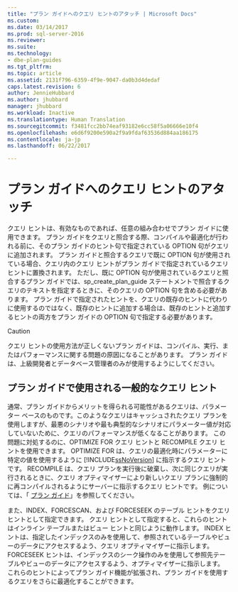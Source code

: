 ```yaml
---
title: "プラン ガイドへのクエリ ヒントのアタッチ | Microsoft Docs"
ms.custom: 
ms.date: 03/14/2017
ms.prod: sql-server-2016
ms.reviewer: 
ms.suite: 
ms.technology:
- dbe-plan-guides
ms.tgt_pltfrm: 
ms.topic: article
ms.assetid: 2131f796-6359-4f9e-9047-da0b3d4dedaf
caps.latest.revision: 6
author: JennieHubbard
ms.author: jhubbard
manager: jhubbard
ms.workload: Inactive
ms.translationtype: Human Translation
ms.sourcegitcommit: f3481fcc2bb74eaf93182e6cc58f5a06666e10f4
ms.openlocfilehash: e6d6f9200e590a2f9a9fdaf63536d884aa186175
ms.contentlocale: ja-jp
ms.lasthandoff: 06/22/2017

---
```

# <a name="attach-query-hints-to-a-plan-guide"></a>プラン ガイドへのクエリ ヒントのアタッチ
  クエリ ヒントは、有効なものであれば、任意の組み合わせでプラン ガイドに使用できます。 プラン ガイドをクエリと照合する際、コンパイルや最適化が行われる前に、そのプラン ガイドのヒント句で指定されている OPTION 句がクエリに追加されます。 プラン ガイドと照合するクエリで既に OPTION 句が使用されている場合、クエリ内のクエリ ヒントがプラン ガイドで指定されているクエリ ヒントに置換されます。 ただし、既に OPTION 句が使用されているクエリと照合するプラン ガイドでは、sp_create_plan_guide ステートメントで照合するクエリのテキストを指定するときに、そのクエリの OPTION 句を含める必要があります。 プラン ガイドで指定されたヒントを、クエリの既存のヒントに代わりに使用するのではなく、既存のヒントに追加する場合は、既存のヒントと追加するヒントの両方をプラン ガイドの OPTION 句で指定する必要があります。  
  
> [!CAUTION]  
>  クエリ ヒントの使用方法が正しくないプラン ガイドは、コンパイル、実行、またはパフォーマンスに関する問題の原因になることがあります。 プラン ガイドは、上級開発者とデータベース管理者のみが使用するようにしてください。  
  
## <a name="common-query-hints-used-in-plan-guides"></a>プラン ガイドで使用される一般的なクエリ ヒント  
 通常、プラン ガイドからメリットを得られる可能性があるクエリは、パラメーター ベースのものです。このようなクエリはキャッシュされたクエリ プランを使用しますが、最悪のシナリオや最も典型的なシナリオにパラメーター値が対応していないために、クエリのパフォーマンスが低くなることがあります。 この問題に対処するのに、OPTIMIZE FOR クエリ ヒントと RECOMPILE クエリ ヒントを使用できます。 OPTIMIZE FOR は、クエリの最適化時にパラメーターに特定の値を使用するように [!INCLUDE[ssNoVersion](../../includes/ssnoversion-md.md)] に指示するクエリ ヒントです。 RECOMPILE は、クエリ プランを実行後に破棄し、次に同じクエリが実行されるときに、クエリ オプティマイザーにより新しいクエリ プランに強制的に再コンパイルされるようにサーバーに指示するクエリ ヒントです。 例については、「 [プラン ガイド](../../relational-databases/performance/plan-guides.md)」を参照してください。  
  
 また、INDEX、FORCESCAN、および FORCESEEK のテーブル ヒントをクエリ ヒントとして指定できます。 クエリ ヒントとして指定すると、これらのヒントはインライン テーブルまたはビュー ヒントと同じように動作します。 INDEX ヒントは、指定したインデックスのみを使用して、参照されているテーブルやビューのデータにアクセスするよう、クエリ オプティマイザーに指示します。 FORCESEEK ヒントは、インデックスのシーク操作のみを使用して参照先テーブルやビューのデータにアクセスするよう、オプティマイザーに指示します。 これらのヒントによってプラン ガイド機能が拡張され、プラン ガイドを使用するクエリをさらに最適化することができます。  
  
  


